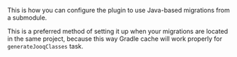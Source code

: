 This is how you can configure the plugin to use Java-based migrations from a submodule.

This is a preferred method of setting it up when your migrations are located in the same project,
because this way Gradle cache will work properly for `generateJooqClasses` task.
